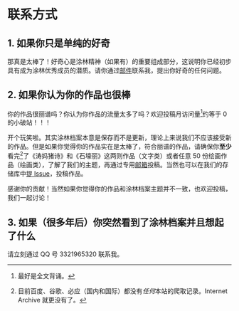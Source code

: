 # 联系方式

## 1. 如果你只是单纯的好奇

那真是太棒了！好奇心是涂林精神（如果有）的重要组成部分，这说明你已经初步具有成为涂林优秀成员的潜质。请你通过[邮件](mailto:talentedbug@tutamail.com)联系我，提出你好奇的任何问题。

## 2. 如果你认为你的作品也很棒

你的作品很丽谱吗？你认为你作品的流量太多了吗？欢迎投稿月访问量[^1]约等于 0 的小破站！！！

开个玩笑啦。其实涂林档案本意是保存而不是更新，理论上来说我们不应该接受新的作品。但是如果你觉得你的作品实在是太棒了，符合丽谱的作品，请确保你**至少**看完[^2]了《涛妈猪诗》和《石壕丽》这两则作品（文字类）或者任意 50 份绘画作品（绘画类），了解了我们的主题，再通过专用[邮箱](talented-bug@outlook.com)投稿。当然也可以在我们的存储库中[提 Issue](https://github.com/talentedbug/tulinarchive/issues)，投稿作品。

感谢你的贡献！当然如果你觉得你的作品和涂林档案主题并不一致，也欢迎投稿，我们一起讨论！

## 3. 如果（很多年后）你突然看到了涂林档案并且想起了什么

请立刻通过 QQ 号 3321965320 联系我。


[^2]: 目前百度、谷歌、必应（国内和国际）都没有*任何*本站的爬取记录。Internet Archive 就更没有了。

[^1]: 最好是全文背诵。
